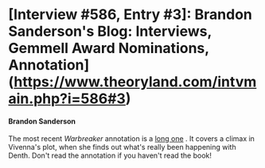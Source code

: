 # [Interview #586, Entry #3]: Brandon Sanderson's Blog: Interviews, Gemmell Award Nominations, Annotation](https://www.theoryland.com/intvmain.php?i=586#3)

#### Brandon Sanderson

The most recent
*Warbreaker*
annotation is a
[long one](http://brandonsanderson.com/annotation/413/Warbreaker-Chapter-Thirty-Five)
. It covers a climax in Vivenna's plot, when she finds out what's really been happening with Denth. Don't read the annotation if you haven't read the book!

